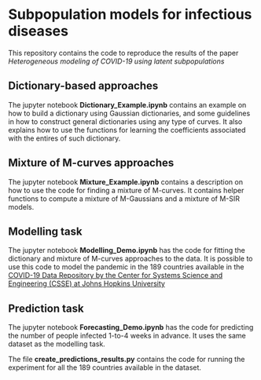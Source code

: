 # Subpopulation models for infectious diseases
This repository contains the code to reproduce the results of the paper *Heterogeneous modeling of COVID-19 using latent subpopulations*

## Dictionary-based approaches
The jupyter notebook **Dictionary_Example.ipynb** contains an example on how to build a dictionary using Gaussian dictionaries, and some guidelines in how to construct general dictionaries using any type of curves. It also explains how to use the functions for learning the coefficients associated with the entires of such dictionary.

## Mixture of M-curves approaches
The jupyter notebook **Mixture_Example.ipynb** contains a description on how to use the code for finding a mixture of M-curves. It contains helper functions to compute a mixture of M-Gaussians and a mixture of M-SIR models.

## Modelling task
The jupyter notebook **Modelling_Demo.ipynb** has the code for fitting the dictionary and mixture of M-curves approaches to the data. It is possible to use this code to model the pandemic in the 189 countries available in the [COVID-19 Data Repository by the Center for Systems Science and Engineering (CSSE) at Johns Hopkins University](https://github.com/CSSEGISandData/COVID-19)

## Prediction task
The jupyter notebook **Forecasting_Demo.ipynb** has the code for predicting the number of people infected 1-to-4 weeks in advance. It uses the same dataset as the modelling task.

The file **create_predictions_results.py** contains the code for running the experiment for all the 189 countries available in the dataset.
